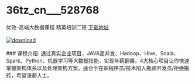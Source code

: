 # 36tz_cn___528768
优效-高端大数据课程 精英培训二班
[下载地址](http://www.36tz.cn/article/528768 "下载地址")
<br/></br>[![download](http://36tz.cn/muke_img/2019_11_356-46-300x169.jpg "下载地址")](http://www.36tz.cn/article/528768 "下载地址")
<br/></br>### 课程介绍:
通过真实企业项目，JAVA高并发、Hadoop、Hive、Scala、Spark、Python、机器学习等大数据技能，实现年薪翻番。4大核心项目让你快速掌握架构体系以及处理架构方案。适合于在职程序员/技术陷入瓶颈开发员/拒绝搬砖，希望涨薪人士。


 
